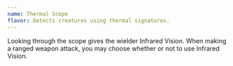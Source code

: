 ```yaml
---
name: Thermal Scope
flavor: Detects creatures using thermal signatures.
---
```

Looking through the scope gives the wielder Infrared Vision. When making a ranged weapon attack, you may choose whether or not to use Infrared Vision.
